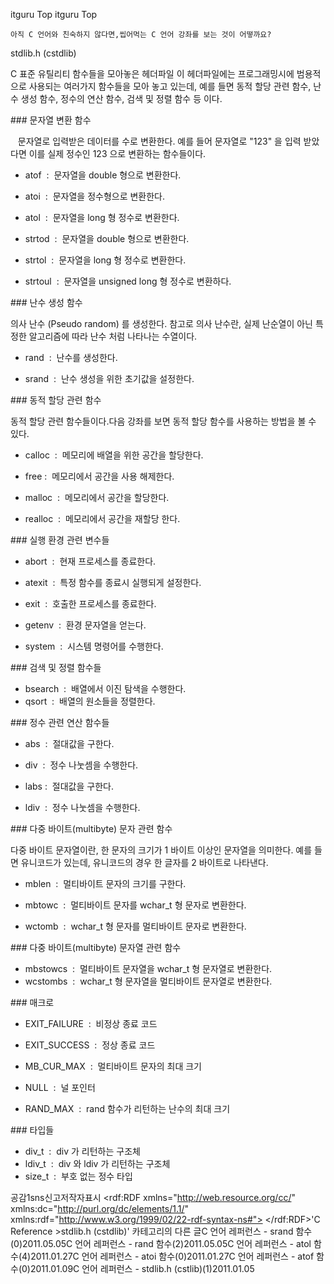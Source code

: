  itguru Top itguru Top

```warning
아직 C 언어와 친숙하지 않다면,씹어먹는 C 언어 강좌를 보는 것이 어떻까요?

```

stdlib.h (cstdlib)

C 표준 유틸리티 함수들을 모아놓은 헤더파일
이 헤더파일에는 프로그래밍시에 범용적으로 사용되는 여러가지 함수들을 모아 놓고 있는데, 예를 들면 동적 할당 관련 함수, 난수 생성 함수, 정수의 연산 함수, 검색 및 정렬 함수 등 이다.


### 문자열 변환 함수

   문자열로 입력받은 데이터를 수로 변환한다. 예를 들어 문자열로 "123" 을 입력 받았다면 이를 실제 정수인 123 으로 변환하는 함수들이다.


* atof  :  문자열을 double 형으로 변환한다.

* atoi  :  문자열을 정수형으로 변환한다.

* atol  :  문자열을 long 형 정수로 변환한다.

* strtod  :  문자열을 double 형으로 변환한다.
* strtol  :  문자열을 long 형 정수로 변환한다.

* strtoul  :  문자열을 unsigned long 형 정수로 변환하다.


### 난수 생성 함수

의사 난수 (Pseudo random) 를 생성한다. 참고로 의사 난수란, 실제 난순열이 아닌 특정한 알고리즘에 따라 난수 처럼 나타나는 수열이다.


* rand  :  난수를 생성한다.

* srand  :  난수 생성을 위한 초기값을 설정한다.

### 동적 할당 관련 함수

동적 할당 관련 함수들이다.다음 강좌를 보면 동적 할당 함수를 사용하는 방법을 볼 수 있다.


* calloc  :  메모리에 배열을 위한 공간을 할당한다.

* free :  메모리에서 공간을 사용 해제한다.

* malloc  :  메모리에서 공간을 할당한다.

* realloc  :  메모리에서 공간을 재할당 한다.

### 실행 환경 관련 변수들


* abort  :  현재 프로세스를 종료한다.

* atexit  :  특정 함수를 종료시 실행되게 설정한다.
* exit  :  호출한 프로세스를 종료한다.

* getenv  :  환경 문자열을 얻는다.
* system  :  시스템 명령어를 수행한다.


### 검색 및 정렬 함수들


* bsearch  :  배열에서 이진 탐색을 수행한다.
* qsort  :  배열의 원소들을 정렬한다.

### 정수 관련 연산 함수들


* abs  :  절대값을 구한다.
* div  :  정수 나눗셈을 수행한다.

* labs :  절대값을 구한다.
* ldiv  :  정수 나눗셈을 수행한다.


### 다중 바이트(multibyte) 문자 관련 함수

다중 바이트 문자열이란, 한 문자의 크기가 1 바이트 이상인 문자열을 의미한다. 예를 들면 유니코드가 있는데, 유니코드의 경우 한 글자를 2 바이트로 나타낸다.


* mblen  :  멀티바이트 문자의 크기를 구한다.
* mbtowc  :  멀티바이트 문자를 wchar_t 형 문자로 변환한다.

* wctomb  :  wchar_t 형 문자를 멀티바이트 문자로 변환한다.


### 다중 바이트(multibyte) 문자열 관련 함수


* mbstowcs  :  멀티바이트 문자열을 wchar_t 형 문자열로 변환한다.
* wcstombs  :  wchar_t 형 문자열을 멀티바이트 문자열로 변환한다.

### 매크로


* EXIT_FAILURE  :  비정상 종료 코드

* EXIT_SUCCESS  :  정상 종료 코드

* MB_CUR_MAX  :  멀티바이트 문자의 최대 크기
* NULL  :  널 포인터
* RAND_MAX  :  rand 함수가 리턴하는 난수의 최대 크기

### 타입들


* div_t  :  div 가 리턴하는 구조체
* ldiv_t  :  div 와 ldiv 가 리턴하는 구조체
* size_t  :  부호 없는 정수 타입


공감1sns신고저작자표시	<rdf:RDF xmlns="http://web.resource.org/cc/" xmlns:dc="http://purl.org/dc/elements/1.1/" xmlns:rdf="http://www.w3.org/1999/02/22-rdf-syntax-ns#">		<Work rdf:about="">			<license rdf:resource="http://creativecommons.org/licenses/by-fr/2.0/kr/" />		</Work>		<License rdf:about="http://creativecommons.org/licenses/by-fr/">			<permits rdf:resource="http://web.resource.org/cc/Reproduction"/>			<permits rdf:resource="http://web.resource.org/cc/Distribution"/>			<requires rdf:resource="http://web.resource.org/cc/Notice"/>			<requires rdf:resource="http://web.resource.org/cc/Attribution"/>			<permits rdf:resource="http://web.resource.org/cc/DerivativeWorks"/>		</License>	</rdf:RDF>'C Reference >stdlib.h (cstdlib)' 카테고리의 다른 글C 언어 레퍼런스 - srand 함수(0)2011.05.05C 언어 레퍼런스 - rand 함수(2)2011.05.05C 언어 레퍼런스 - atol 함수(4)2011.01.27C 언어 레퍼런스 - atoi 함수(0)2011.01.27C 언어 레퍼런스 - atof 함수(0)2011.01.09C 언어 레퍼런스 - stdlib.h (cstlib)(1)2011.01.05

